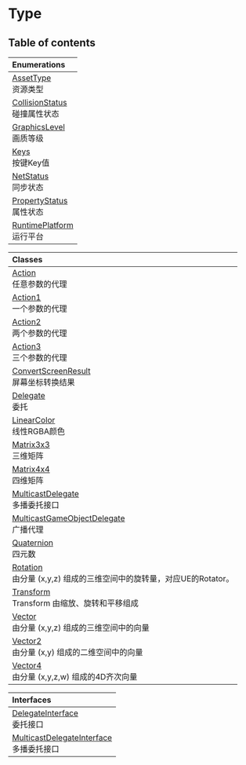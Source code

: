 # Type <Badge type="tip" text="Namespace" />

## Table of contents

| Enumerations |
| :-----|
| [AssetType](../enums/Type.Type.AssetType.md) <br> 资源类型|
| [CollisionStatus](../enums/Type.Type.CollisionStatus.md) <br> 碰撞属性状态|
| [GraphicsLevel](../enums/Type.Type.GraphicsLevel.md) <br> 画质等级|
| [Keys](../enums/Type.Type.Keys.md) <br> 按键Key值|
| [NetStatus](../enums/Type.Type.NetStatus.md) <br> 同步状态|
| [PropertyStatus](../enums/Type.Type.PropertyStatus.md) <br> 属性状态|
| [RuntimePlatform](../enums/Type.Type.RuntimePlatform.md) <br> 运行平台|

| Classes |
| :-----|
| [Action](../classes/Type.Type.Action.md) <br> 任意参数的代理|
| [Action1](../classes/Type.Type.Action1.md) <br> 一个参数的代理|
| [Action2](../classes/Type.Type.Action2.md) <br> 两个参数的代理|
| [Action3](../classes/Type.Type.Action3.md) <br> 三个参数的代理|
| [ConvertScreenResult](../classes/Type.Type.ConvertScreenResult.md) <br> 屏幕坐标转换结果|
| [Delegate](../classes/Type.Type.Delegate.md) <br> 委托|
| [LinearColor](../classes/Type.Type.LinearColor.md) <br> 线性RGBA颜色|
| [Matrix3x3](../classes/Type.Type.Matrix3x3.md) <br> 三维矩阵|
| [Matrix4x4](../classes/Type.Type.Matrix4x4.md) <br> 四维矩阵|
| [MulticastDelegate](../classes/Type.Type.MulticastDelegate.md) <br> 多播委托接口|
| [MulticastGameObjectDelegate](../classes/Type.Type.MulticastGameObjectDelegate.md) <br> 广播代理|
| [Quaternion](../classes/Type.Type.Quaternion.md) <br> 四元数|
| [Rotation](../classes/Type.Type.Rotation.md) <br> 由分量 (x,y,z) 组成的三维空间中的旋转量，对应UE的Rotator。|
| [Transform](../classes/Type.Type.Transform.md) <br> Transform 由缩放、旋转和平移组成|
| [Vector](../classes/Type.Type.Vector.md) <br> 由分量 (x,y,z) 组成的三维空间中的向量|
| [Vector2](../classes/Type.Type.Vector2.md) <br> 由分量 (x,y) 组成的二维空间中的向量|
| [Vector4](../classes/Type.Type.Vector4.md) <br> 由分量 (x,y,z,w) 组成的4D齐次向量|

| Interfaces |
| :-----|
| [DelegateInterface](../interfaces/Type.Type.DelegateInterface.md) <br> 委托接口|
| [MulticastDelegateInterface](../interfaces/Type.Type.MulticastDelegateInterface.md) <br> 多播委托接口|

